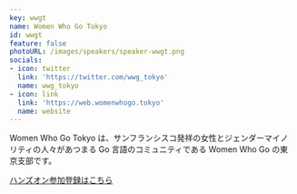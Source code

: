 ```yaml
---
key: wwgt
name: Women Who Go Tokyo
id: wwgt
feature: false
photoURL: /images/speakers/speaker-wwgt.png
socials:
- icon: twitter
  link: 'https://twitter.com/wwg_tokyo'
  name: wwg_tokyo
- icon: link
  link: 'https://web.womenwhogo.tokyo'
  name: website
---
```

Women Who Go Tokyo は、サンフランシスコ発祥の女性とジェンダーマイノリティの人々があつまる Go 言語のコミュニティである Women Who Go の東京支部です。

[ハンズオン参加登録はこちら](https://gocon.connpass.com/event/209271/)